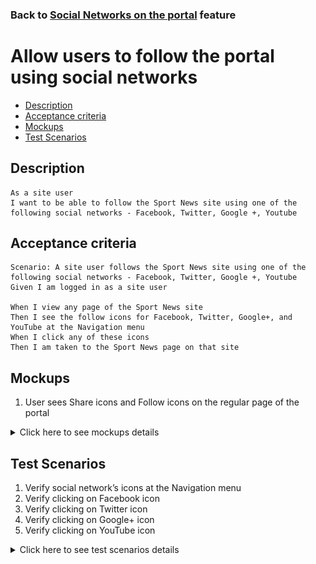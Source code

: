 ### Back to [Social Networks on the portal](../../) feature

# Allow users to follow the portal using social networks

- [Description](#description)
- [Acceptance criteria](#acceptance-criteria)
- [Mockups](#mockups)
- [Test Scenarios](#test-scenarios)

## Description

    As a site user
    I want to be able to follow the Sport News site using one of the following social networks - Facebook, Twitter, Google +, Youtube

## Acceptance criteria

    Scenario: A site user follows the Sport News site using one of the following social networks - Facebook, Twitter, Google +, Youtube
    Given I am logged in as a site user

    When I view any page of the Sport News site 
    Then I see the follow icons for Facebook, Twitter, Google+, and YouTube at the Navigation menu 
    When I click any of these icons 
    Then I am taken to the Sport News page on that site

## Mockups

1. User sees Share icons and Follow icons on the regular page of the portal

<details>
  <summary>Click here to see mockups details</summary>

**1. User sees Share icons and Follow icons on the regular page of the portal:**

![Share icons and Follow icons on the page](/products/sport_news_portal/web_application_features/social_networks/images/share_and_follow_on_page.png)

</details>

## Test Scenarios

1. Verify social network’s icons at the Navigation menu
2. Verify clicking  on Facebook icon
3. Verify clicking  on Twitter icon
4. Verify clicking  on Google+ icon
5. Verify clicking  on YouTube icon

<details>
  <summary>Click here to see test scenarios details</summary>

### **#1. Verify social network’s icons at the Navigation menu**

|#|Steps|Expected Result
------|-------|----------
|1|Go to the sport news site|
|2|Log in the user account|
|3|Observe icons at the Navigation menu|The follow icons should be present:<br> - Facebook<br> - Twitter<br> - Google+<br> - YouTube

### **#2. Verify clicking  on Facebook icon**

|#|Steps|Expected Result
------|-------|----------
|1|Go to the sport news site|
|2|Log in the user account|
|3|Observe icons at the Navigation menu|The follow icons should be present:<br> - Facebook<br> - Twitter<br> - Google+<br> - YouTube
|4|Click on Facebook icon|User is navigating to the Sport News page on Facebook

### **#3. Verify clicking  on Twitter icon**

|#|Steps|Expected Result
------|-------|----------
|1|Go to the sport news site|
|2|Log in the user account|
|3|Observe icons at the Navigation menu|The follow icons should be present:<br> - Facebook<br> - Twitter<br> - Google+<br> - YouTube
|4|Click on Twitter icon|User is navigating to the Sport News page on Twitter

### **#4. Verify clicking  on Google+ icon**

|#|Steps|Expected Result
------|-------|----------
|1|Go to the sport news site|
|2|Log in the user account|
|3|Observe icons at the Navigation menu|The follow icons should be present:<br> - Facebook<br> - Twitter<br> - Google+<br> - YouTube
|4|Click on Google+ icon|User is navigating to the Sport News page on Google+

### **#5. Verify clicking  on YouTube icon**

|#|Steps|Expected Result
------|-------|----------
|1|Go to the sport news site|
|2|Log in the user account|
|3|Observe icons at the Navigation menu|The follow icons should be present:<br> - Facebook<br> - Twitter<br> - Google+<br> - YouTube
|4|Click on YouTube iconClick on YouTube icon|User is navigating to the Sport News page on YouTube

</details>
